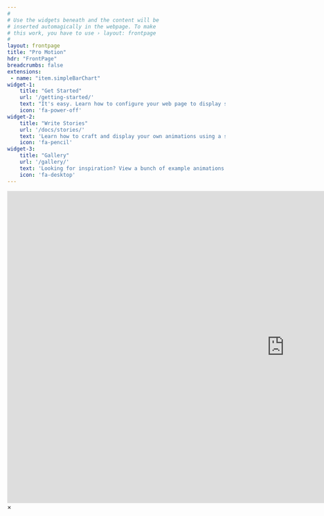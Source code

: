 ```yaml
---
#
# Use the widgets beneath and the content will be
# inserted automagically in the webpage. To make
# this work, you have to use › layout: frontpage
#
layout: frontpage
title: "Pro Motion"
hdr: "FrontPage"
breadcrumbs: false
extensions:
 - name: "item.simpleBarChart"
widget-1:
    title: "Get Started"
    url: '/getting-started/'
    text: "It's easy. Learn how to configure your web page to display stunning web animations."
    icon: 'fa-power-off'
widget-2:
    title: "Write Stories"
    url: '/docs/stories/'
    text: 'Learn how to craft and display your own animations using a simple JSON language.'
    icon: 'fa-pencil'
widget-3:
    title: "Gallery"
    url: '/gallery/'
    text: 'Looking for inspiration? View a bunch of example animations and see what can be created.'
    icon: 'fa-desktop'
---
```



<div id="videoModal" class="reveal-modal large" data-reveal="">
  <div class="flex-video widescreen vimeo" style="display: block;">
    <iframe width="1280" height="720" src="https://www.youtube.com/embed/3b5zCFSmVvU" frameborder="0" allowfullscreen></iframe>
  </div>
  <a class="close-reveal-modal">&#215;</a>
</div>